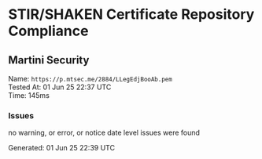 # STIR/SHAKEN Certificate Repository Compliance

## Martini Security

Name: `https://p.mtsec.me/2884/LLegEdjBooAb.pem`\
Tested At: 01 Jun 25 22:37 UTC\
Time: 145ms

### Issues

no warning, or error, or notice date level issues were found

Generated: 01 Jun 25 22:39 UTC